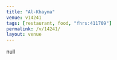 ```yaml
---
title: "Al-Khayma"
venue: v14241
tags: [restaurant, food, "fhrs:411709"]
permalink: /v/14241/
layout: venue
---
```

null